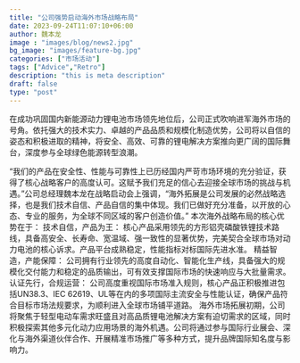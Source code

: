 ```yaml
---
title: "公司强势启动海外市场战略布局"
date: 2023-09-24T11:07:10+06:00
author: 魏本龙
image : "images/blog/news2.jpg"
bg_image: "images/feature-bg.jpg"
categories: ["市场活动"]
tags: ["Advice","Retro"]
description: "this is meta description"
draft: false
type: "post"
---
```



在成功巩固国内新能源动力锂电池市场领先地位后，公司正式吹响进军海外市场的号角。依托强大的技术实力、卓越的产品品质和规模化制造优势，公司将以自信的姿态和积极进取的精神，将安全、高效、可靠的锂电解决方案推向更广阔的国际舞台，深度参与全球绿色能源转型浪潮。
<!--more-->
“我们的产品在安全性、性能与可靠性上已历经国内严苛市场环境的充分验证，获得了核心战略客户的高度认可。这赋予我们充足的信心去迎接全球市场的挑战与机遇。”公司总经理魏本龙在战略启动会上强调，“海外拓展是公司发展的必然战略选择，也是我们技术自信、产品自信的集中体现。我们已做好充分准备，以开放的心态、专业的服务，为全球不同区域的客户创造价值。”
本次海外战略布局的核心优势在于：
技术自信，产品为王： 核心产品采用领先的方形铝壳磷酸铁锂技术路线，具备高安全、长寿命、宽温域、强一致性的显著优势，完美契合全球市场对动力电池的核心诉求。产品平台成熟稳定，性能指标对标国际先进水准。
精益智造，产能保障： 公司拥有行业领先的高度自动化、智能化生产线，具备强大的规模化交付能力和稳定的品质输出，可有效支撑国际市场的快速响应与大批量需求。
认证先行，合规运营： 公司高度重视国际市场准入规则，核心产品正积极推进包括UN38.3、IEC 62619、UL等在内的多项国际主流安全与性能认证，确保产品符合目标市场法规要求，为顺利进入全球市场铺平道路。
海外市场拓展初期，公司将聚焦于轻型电动车需求旺盛且对高品质锂电池解决方案有迫切需求的区域，同时积极探索其他多元化动力应用场景的海外机遇。公司将通过参与国际行业展会、深化与海外渠道伙伴合作、开展精准市场推广等多种方式，提升品牌国际知名度与影响力。